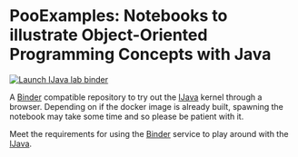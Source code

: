 # PooExamples: Notebooks to illustrate Object-Oriented Programming Concepts with Java

[![Launch IJava lab binder](https://mybinder.org/badge_logo.svg)](https://mybinder.org/v2/gh/fchatelain/OOPExamples/master?urlpath=lab)

A [Binder](https://mybinder.org/) compatible repository to try out the [IJava](https://github.com/SpencerPark/IJava) kernel through a browser. Depending on if the docker image is already built, spawning the notebook may take some time and so please be patient with it.

Meet the requirements for using the [Binder](https://mybinder.org/) service to play around with the [IJava](https://github.com/SpencerPark/IJava).
